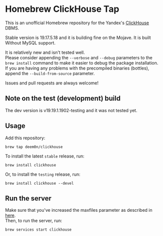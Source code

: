 # Homebrew ClickHouse Tap

This is an unofficial Homebrew repository for the Yandex's [ClickHouse](https://clickhouse.yandex/) DBMS.

Stable version is 19.17.5.18 and it is building fine on the Mojave. It is built Without MySQL support.

It is relatively new and isn't tested well.  
Please consider appending the `--verbose` and `--debug` parameters to the `brew install` command to make it easier to debug the package installation.  
If you are having any problems with the precompiled binaries (bottles), append the `--build-from-source` parameter.

Issues and pull requests are always welcome!

## Note on the test (development) build

The dev version is v19.19.1.1902-testing and it was not tested yet.

## Usage

Add this repository:
```
brew tap deem0n/clickhouse
```

To install the latest `stable` release, run:
```
brew install clickhouse
```

Or, to install the `testing` release, run:

```
brew install clickhouse --devel
```

## Run the server

Make sure that you've increased the maxfiles parameter as described in [here](https://github.com/yandex/ClickHouse/blob/master/MacOS.md).  
Then, to run the server, run:
```
brew services start clickhouse
```
